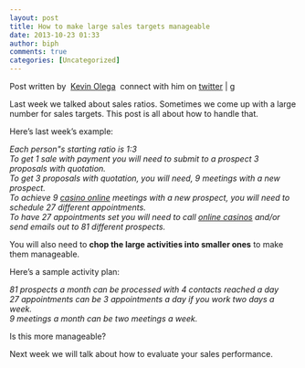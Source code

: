 ```yaml
---
layout: post
title: How to make large sales targets manageable
date: 2013-10-23 01:33
author: biph
comments: true
categories: [Uncategorized]
---
```

<p>Post written by  <a href="http://kevinolega.com/" rel="nofollow">Kevin Olega</a>  connect with him on <a href="http://twitter.com/kevinolega" rel="nofollow">twitter</a> | <a href="https://plus.google.com/107007774605671245935/posts" rel="nofollow">g </a></p>
<p>Last week we talked about sales ratios. Sometimes we come up with a large number for sales targets. This post is all about how to handle that.</p>
<p>Here’s last week’s example:</p>
<p><em>Each person"s starting ratio is 1:3</em><br />
<em> To get 1 sale with payment you will need to submit to a prospect 3 proposals with quotation.</em><br />
<em> To get 3 proposals with quotation, you will need, 9 meetings with a new prospect.</em><br />
<em> To achieve 9 <a href="http://www.svenskkasinon.com/">casino online</a>  meetings with a new prospect, you will need to schedule 27 different appointments.</em><br />
<em> To have 27 appointments set you will need to call <a href="http://blackjacktop.co.uk/psychological-game-of-poker">online casinos</a> and/or send emails out to 81 different prospects.</em></p>
<p>You will also need to <strong>chop the large activities into smaller ones</strong> to make them manageable.</p>
<p>Here’s a sample activity plan:</p>
<p><em>81 prospects a month can be processed with 4 contacts reached a day</em><br />
<em> 27 appointments can be 3 appointments a day if you work two days a week.</em><br />
<em> 9 meetings a month can be two meetings a week.</em></p>
<p>Is this more manageable?</p>
<p>Next week we will talk about how to evaluate your sales performance.</p>

